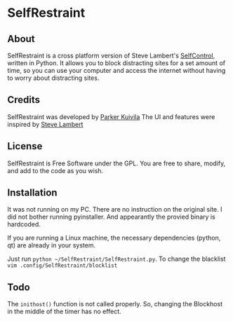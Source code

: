 SelfRestraint
=============

About
-----
SelfRestraint is a cross platform version of Steve Lambert's [SelfControl](http://github.com/slambert/selfcontrol), written in Python. It allows you to block distracting sites for a set amount of time, so you can use your computer and access the internet without having to worry about distracting sites.

Credits
-------
SelfRestraint was developed by [Parker Kuivila](http://parker.kuivi.la)
The UI and features were inspired by [Steve Lambert](http://visitsteve.com/)

License
-------
SelfRestraint is Free Software under the GPL. You are free to share, modify, and add to the code as you wish.

Installation
------------
It was not running on my PC.  There are no instruction on the original site. I did not bother running pyinstaller. And appearantly the provied binary is hardcoded. 

If you are running a Linux machine, the necessary dependencies (python, qt) are already in your system.

Just run
```python ~/SelfRestraint/SelfRestraint.py```.
To change the blacklist 
```vim .config/SelfRestraint/blocklist```

Todo
----
The ```inithost()``` function is not called properly. So, changing the Blockhost in the middle of the timer has no effect. 

